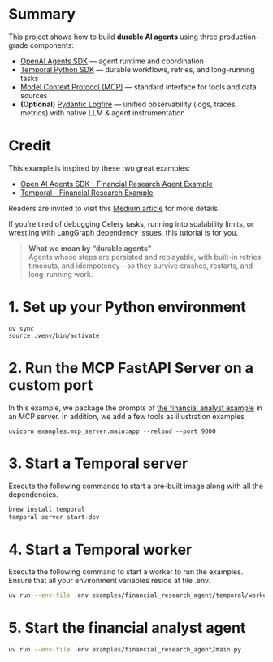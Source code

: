 # Summary

This project shows how to build **durable AI agents** using three production-grade components:

- [OpenAI Agents SDK](https://github.com/openai/openai-agents-python) — agent runtime and coordination
- [Temporal Python SDK](https://github.com/temporalio/sdk-python) — durable workflows, retries, and long-running tasks
- [Model Context Protocol (MCP)](https://github.com/modelcontextprotocol/python-sdk) — standard interface for tools and data sources
- **(Optional)** [Pydantic Logfire](https://pydantic.dev/logfire) — unified observability (logs, traces, metrics) with native LLM & agent instrumentation

# Credit

This example is inspired by these two great examples:
- [Open AI Agents SDK - Financial Research Agent Example](https://github.com/openai/openai-agents-python/tree/main/examples/financial_research_agent)
- [Temporal - Financial Research Example](https://github.com/temporalio/samples-python/tree/main/openai_agents/financial_research_agent)

Readers are invited to visit this [Medium article](https://medium.com/p/c49c928bc4ec/edit) for more details.

If you’re tired of debugging Celery tasks, running into scalability limits, or wrestling with LangGraph dependency issues, this tutorial is for you.

> **What we mean by “durable agents”**  
> Agents whose steps are persisted and replayable, with built-in retries, timeouts, and idempotency—so they survive crashes, restarts, and long-running work.

# 1. Set up your Python environment
```
uv sync
source .venv/bin/activate
```

# 2. Run the MCP FastAPI Server on a custom port
In this example, we package the prompts of [the financial analyst example](https://github.com/openai/openai-agents-python/tree/main/examples/financial_research_agent) in an MCP server. 
In addition, we add a few tools as illustration examples
```
uvicorn examples.mcp_server.main:app --reload --port 9000
```

# 3. Start a Temporal server
Execute the following commands to start a pre-built image along with all the dependencies.

```bash
brew install temporal
temporal server start-dev
```

# 4. Start a Temporal worker
Execute the following command to start a worker to run the examples. 
Ensure that all your environment variables reside at file .env.

```bash
uv run --env-file .env examples/financial_research_agent/temporal/worker.py
```

# 5. Start the financial analyst agent

```bash
uv run --env-file .env examples/financial_research_agent/main.py
```